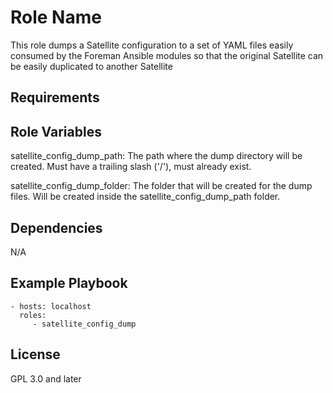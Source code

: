 Role Name
=========

This role dumps a Satellite configuration to a set of YAML files
easily consumed by the Foreman Ansible modules so that the original
Satellite can be easily duplicated to another Satellite

Requirements
------------


Role Variables
--------------

satellite_config_dump_path:
    The path where the dump directory will be created. Must 
    have a trailing slash ('/'), must already exist.

satellite_config_dump_folder:
    The folder that will be created for the dump files. Will be
    created inside the satellite_config_dump_path folder.

Dependencies
------------

N/A

Example Playbook
----------------

    - hosts: localhost
      roles:
         - satellite_config_dump

License
-------

GPL 3.0 and later


